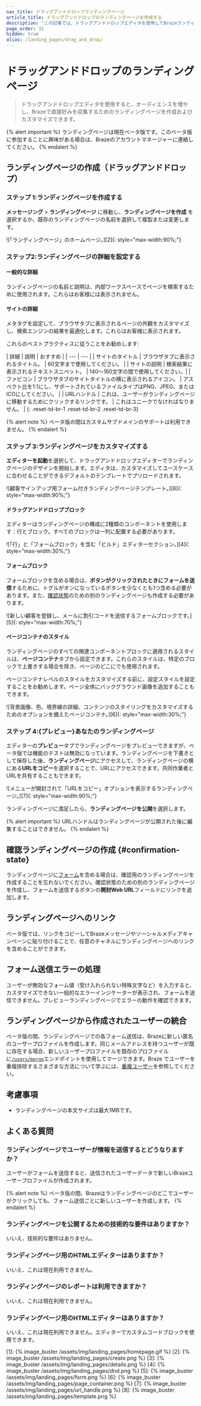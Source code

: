 ```yaml
---
nav_title: ドラッグアンドドロップランディングページ
article_title: ドラッグアンドドロップのランディングページを作成する
description: "この記事では、ドラッグアンドドロップエディタを使用してBrazeランディングページを作成およびカスタマイズする方法について説明します。"
page_order: 31
hidden: true
alias: /landing_pages/drag_and_drop/
---
```


# ドラッグアンドドロップのランディングページ

> ドラッグアンドドロップエディタを使用すると、オーディエンスを増やし、Brazeで直接好みを収集するためのランディングページを作成およびカスタマイズできます。

{% alert important %}
ランディングページは現在ベータ版です。このベータ版に参加することに興味がある場合は、Brazeのアカウントマネージャーに連絡してください。
{% endalert %}

## ランディングページの作成（ドラッグアンドドロップ）

### ステップ 1:ランディングページを作成する

**メッセージング** > **ランディングページ** に移動し、**ランディングページを作成** を選択するか、既存のランディングページの名前を選択して複製または変更します。

![「ランディングページ」のホームページ。][2]{: style="max-width:90%;"}

### ステップ2:ランディングページの詳細を設定する

#### 一般的な詳細

ランディングページの名前と説明は、内部ワークスペースでページを検索するために使用されます。これらはお客様には表示されません。

#### サイトの詳細

メタタグを設定して、ブラウザタブに表示されるページの外観をカスタマイズし、検索エンジンの結果を最適化します。これらはお客様に表示されます。

これらのベストプラクティスに従うことをお勧めします:

| 詳細 | 説明 | おすすめ |
| --- | --- |
| サイトのタイトル | ブラウザタブに表示されるタイトル。 | 60文字まで使用してください。 |
| サイトの説明 | 検索結果に表示されるテキストスニペット。 | 140〜160文字の間で使用してください。|
| ファビコン | ブラウザタブのサイトタイトルの横に表示されるアイコン。 | アスペクト比を1:1にし、サポートされているファイルタイプはPNG、JPEG、またはICOにしてください。 |
| URLハンドル | これは、ユーザーがランディングページに移動するためにクリックするリンクです。 | これはユニークでなければなりません。 |
{: .reset-td-br-1 .reset-td-br-2 .reset-td-br-3}

{% alert note %}
ベータ版の間はカスタムサブドメインのサポートは利用できません。
{% endalert %}

### ステップ 3:ランディングページをカスタマイズする

**エディターを起動**を選択して、ドラッグアンドドロップエディターでランディングページのデザインを開始します。エディタは、カスタマイズしてユースケースに合わせることができるデフォルトのテンプレートでプリロードされます。

![顧客サインアップ用フォーム付きランディングページテンプレート。][8]{: style="max-width:90%;"}

#### ドラッグアンドドロップブロック

エディターはランディングページの構成に2種類のコンポーネントを使用します：行とブロック。すべてのブロックは一列に配置する必要があります。

![「行」と「フォームブロック」を含む「ビルド」エディターセクション。][4]{: style="max-width:30%;"}

#### フォームブロック

フォームブロックを含める場合は、**ボタンがクリックされたときにフォームを送信**するために、トグルがオンになっているボタンを少なくとも1つ含める必要があります。また、[確認状態](#confirmation-state)のための別のランディングページも作成する必要があります。

![新しい顧客を登録し、メールに割引コードを送信するフォームブロックです。][5]{: style="max-width:70%;"}

#### ページコンテナのスタイル

ランディングページのすべての関連コンポーネントブロックに適用されるスタイルは、**ページコンテナ**タブから設定できます。これらのスタイルは、特定のブロックで上書きする場合を除き、ページのどこにでも使用されます。

ページコンテナレベルのスタイルをカスタマイズする前に、設定スタイルを設定することをお勧めします。ページ全体にバックグラウンド画像を追加することもできます。

![背景画像、色、境界線の詳細、コンテンツのスタイリングをカスタマイズするためのオプションを備えたページコンテナ。][6]{: style="max-width:30%;"}

### ステップ 4:{プレビュー}あなたのランディングページ

エディターの**プレビュー**タブでランディングページをプレビューできますが、ベータ版では機能のテストは無効になっています。ランディングページを下書きとして保存した後、**ランディングページ**にアクセスして、ランディングページの横にある**URLをコピー**を選択することで、URLにアクセスできます。共同作業者とURLを共有することもできます。

![メニューが開封されて「URLをコピー」オプションを表示するランディングページ。][7]{: style="max-width:90%;"}

ランディングページに満足したら、**ランディングページを公開**を選択します。

{% alert important %}
URLハンドルはランディングページが公開された後に編集することはできません。
{% endalert %}

## 確認ランディングページの作成 {#confirmation-state}

ランディングページに[フォーム](#form-block)を含める場合は、確認用のランディングページを作成することを忘れないでください。確認状態のための別のランディングページを作成し、フォームを送信するボタンの**開封Web URL**フィールドにリンクを追加します。

## ランディングページへのリンク

ベータ版では、リンクをコピーしてBrazeメッセージやソーシャルメディアキャンペーンに貼り付けることで、任意のチャネルにランディングページへのリンクを含めることができます。

## フォーム送信エラーの処理

ユーザーが無効なフォーム値（受け入れられない特殊文字など）を入力すると、カスタマイズできない一般的なエラーインジケーターが表示され、フォームを送信できません。プレビューランディングページでエラーの動作を確認できます。

## ランディングページから作成されたユーザーの統合

ベータ版の間、ランディングページでの各フォーム送信は、Brazeに新しい匿名のユーザープロファイルを作成します。同じメールアドレスを持つユーザーが既に存在する場合、新しいユーザープロファイルを既存のプロファイルに[`/users/merge`]({{site.baseurl}}/api/endpoints/user_data/post_users_merge#merging-unidentified-user)エンドポイントを使用してマージできます。Braze でユーザーを重複排除するさまざまな方法について学ぶには、[重複ユーザー]({{site.baseurl}}/user_guide/engagement_tools/segments/user_profiles/duplicate_users)を参照してください。

## 考慮事項

- ランディングページの本文サイズは最大1MBです。

## よくある質問

### ランディングページでユーザーが情報を送信するとどうなりますか？

ユーザーがフォームを送信すると、送信されたユーザーデータで新しいBrazeユーザープロファイルが作成されます。

{% alert note %}
ベータ版の間、Brazeはランディングページのどこでユーザーがクリックしても、フォーム送信ごとに新しいユーザーを作成します。
{% endalert %}

### ランディングページを公開するための技術的な要件はありますか？

いいえ、技術的な要件はありません。

### ランディングページ用のHTMLエディターはありますか？

いいえ、これは現在利用できません。

### ランディングページのレポートは利用できますか？

いいえ、これは現在利用できません。

### ランディングページ用のHTMLエディターはありますか？

いいえ、これは現在利用できません。エディターでカスタムコードブロックを使用できます。

[1]: {% image_buster /assets/img/landing_pages/homepage.gif %}
[2]: {% image_buster /assets/img/landing_pages/create.png %}
[3]: {% image_buster /assets/img/landing_pages/details.png %}
[4]: {% image_buster /assets/img/landing_pages/dnd.png %}
[5]: {% image_buster /assets/img/landing_pages/form.png %}
[6]: {% image_buster /assets/img/landing_pages/page_container.png %}
[7]: {% image_buster /assets/img/landing_pages/url_handle.png %}
[8]: {% image_buster /assets/img/landing_pages/template.png %}